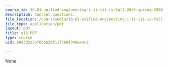 ```yaml
---
course_id: 16-01-unified-engineering-i-ii-iii-iv-fall-2005-spring-2006
description: Concept questions.
file_location: /coursemedia/16-01-unified-engineering-i-ii-iii-iv-fall-2005-spring-2006/8983d325bf6b5620f11f7b84348ee4c2_q13.PDF
file_type: application/pdf
layout: pdf
title: q13.PDF
type: course
uid: 8983d325bf6b5620f11f7b84348ee4c2

---
```

None